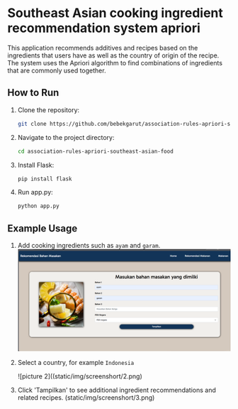 # Southeast Asian cooking ingredient recommendation system apriori

This application recommends additives and recipes based on the ingredients that users have as well as the country of origin of the recipe. The system uses the Apriori algorithm to find combinations of ingredients that are commonly used together.

## How to Run

1. Clone the repository:
   ```bash
   git clone https://github.com/bebekgarut/association-rules-apriori-southeast-asian-food.git
   ```
2. Navigate to the project directory:
   ```bash
   cd association-rules-apriori-southeast-asian-food
   ```
3. Install Flask:
   ```bash
   pip install flask
   ```
4. Run app.py:
   ```bash
   python app.py
   ```

## Example Usage

1. Add cooking ingredients such as `ayam` and `garam`.
   ![picture 1](static/img/screenshort/1.png)

2. Select a country, for example `Indonesia`
   
   ![picture 2]((static/img/screenshort/2.png)

3. Click 'Tampilkan' to see additional ingredient recommendations and related recipes.
   (static/img/screenshort/3.png)
